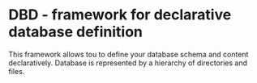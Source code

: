 # DBD - framework for declarative database definition
This framework allows tou to define your database schema and content 
declaratively. Database is represented by a hierarchy of directories and
files.


